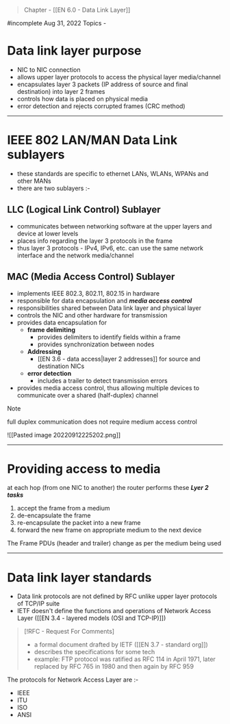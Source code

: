 >Chapter - [[EN 6.0 - Data Link Layer]]

#incomplete 
Aug 31, 2022
Topics - 

# Data link layer purpose
- NIC to NIC connection
- allows upper layer protocols to access the physical layer media/channel  
- encapsulates layer 3 packets (IP address of source and final destination) into layer 2 frames
- controls how data is placed on physical media
- error detection and rejects corrupted frames (CRC method)

---
# IEEE 802 LAN/MAN Data Link sublayers
- these standards are specific to ethernet LANs, WLANs, WPANs and other MANs
- there are two sublayers :-

## LLC (Logical Link Control) Sublayer
- communicates between networking software at the upper layers and device at lower levels
- places info regarding the layer 3 protocols in the frame 
- thus layer 3 protocols - IPv4, IPv6, etc. can use the same network interface and the network media/channel

## MAC (Media Access Control) Sublayer
- implements IEEE 802.3, 802.11, 802.15 in hardware
- responsible for data encapsulation and ***media access control***
- responsibilities shared between Data link layer and physical layer
- controls the NIC and other hardware for transmission
- provides data encapsulation for
	- **frame delimiting**
		- provides delimiters to identify fields within a frame
		- provides synchronization between nodes
	- **Addressing**
		- [[EN 3.6 - data access|layer 2 addresses]] for source and destination NICs
	- **error detection**
		- includes a trailer to detect transmission errors
- provides media access control, thus allowing multiple devices to communicate over a shared (half-duplex) channel

>[!NOTE]
>full duplex communication does not require medium access control

![[Pasted image 20220912225202.png]]

---
# Providing access to media
at each hop (from one NIC to another) the router performs these ***Lyer 2 tasks***
1. accept the frame from a medium
2. de-encapsulate the frame
3. re-encapsulate the packet into a new frame
4. forward the new frame on appropriate medium to the next device

The Frame PDUs (header and trailer) change as per the medium being used

---
# Data link layer standards
- Data link protocols are not defined by RFC unlike upper layer protocols of TCP/IP suite
- IETF doesn't define the functions and operations of Network Access Layer ([[EN 3.4 - layered models (OSI and TCP-IP)]])

>[!RFC - Request For Comments]
>- a formal document drafted by IETF ([[EN 3.7 - standard org]])
>- describes the specifications for some tech
>- example: FTP protocol was ratified as RFC 114 in April 1971, later replaced by RFC 765 in 1980 and then again by RFC 959 


The protocols for Network Access Layer are :-
- IEEE
- ITU
- ISO
- ANSI